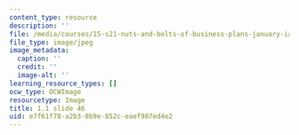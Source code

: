 ```yaml
---
content_type: resource
description: ''
file: /media/courses/15-s21-nuts-and-bolts-of-business-plans-january-iap-2014/e7f61f78a2b38b9e852ceaef987ed4e2_Slide46.JPG
file_type: image/jpeg
image_metadata:
  caption: ''
  credit: ''
  image-alt: ''
learning_resource_types: []
ocw_type: OCWImage
resourcetype: Image
title: 1.1 slide 46
uid: e7f61f78-a2b3-8b9e-852c-eaef987ed4e2
---
```

